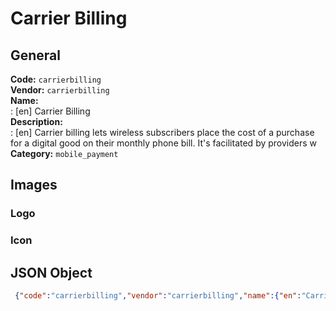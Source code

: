 # Carrier Billing 
## General 
**Code:** `carrierbilling`  
**Vendor:** `carrierbilling`  
**Name:**  
:	[en] Carrier Billing  
**Description:**  
: [en] Carrier billing lets wireless subscribers place the cost of a purchase for a digital good on their monthly phone bill. It's facilitated by providers w  
**Category:** `mobile_payment`  
## Images 
### Logo 
### Icon 
## JSON Object 
```json
 {"code":"carrierbilling","vendor":"carrierbilling","name":{"en":"Carrier Billing"},"description":{"en":"Carrier billing lets wireless subscribers place the cost of a purchase for a digital good on their monthly phone bill. It's facilitated by providers w"},"countries":null,"category":"mobile_payment"}```  
